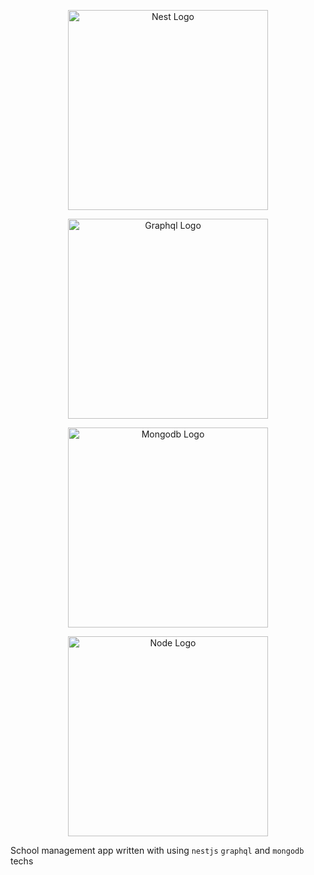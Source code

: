 <p align="center">
  <img src="https://nestjs.com/img/logo_text.svg" width="320" alt="Nest Logo" />
</p>

<p align="center">
<img src="https://upload.wikimedia.org/wikipedia/commons/thumb/1/17/GraphQL_Logo.svg/480px-GraphQL_Logo.svg.png" width="320" alt="Graphql Logo" />
</p>

<p align="center">
  <img src="https://cdn.onlinewebfonts.com/svg/img_207461.png" width="320" alt="Mongodb Logo" />
</p>

<p align="center">
  <img src="https://miro.medium.com/max/330/0*RtsFLub4uFaCxDsJ.png" width="320" alt="Node Logo" />
</p>

School management app written with using `nestjs` `graphql` and `mongodb` techs